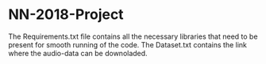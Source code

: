 # NN-2018-Project
The Requirements.txt file contains all the necessary libraries that need to be present for smooth running of the code.
The Dataset.txt contains the link where the audio-data can be downoladed.
